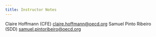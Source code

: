```yaml
---
title: Instructor Notes
---
```


Claire Hoffmann (CFE) claire.hoffmann@oecd.org
Samuel Pinto Ribeiro (SDD) samuel.pintoribeiro@oecd.org




